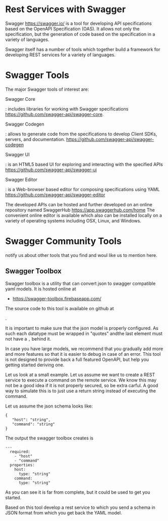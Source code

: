 Rest Services with Swagger
==========================

Swagger <https://swagger.io/> is a tool for developing API
specifications based on the OpenAPI Specification (OAS). It allows not
only the specification, but the generation of code based on the
specification in a variety of languages.

Swagger itself has a number of tools which together build a framework
for developing REST services for a variety of languages.

Swagger Tools
=============

The major Swagger tools of interest are:

Swagger Core

:   includes libraries for working with Swagger specifications
    <https://github.com/swagger-api/swagger-core>.

Swagger Codegen

:   allows to generate code from the specifications to develop Client
    SDKs, servers, and documentation.
    <https://github.com/swagger-api/swagger-codegen>

Swagger UI

:   is an HTML5 based UI for exploring and interacting with the
    specified APIs <https://github.com/swagger-api/swagger-ui>

Swagger Editor

:   is a Web-browser based editor for composing specifications using
    YAML <https://github.com/swagger-api/swagger-editor>

The developed APIs can be hosted and further developed on an online
repository named SwaggerHub <https://app.swaggerhub.com/home> The
convenient online editor is available which also can be installed
locally on a variety of operating systems including OSX, Linux, and
Windows.

Swagger Community Tools
=======================

notify us about other tools that you find and woul like us to mention
here.

Swagger Toolbox
---------------

Swagger toolbox is a utility that can convert json to swagger compatible
yaml models. It is hosted online at

* <https://swagger-toolbox.firebaseapp.com/>

The source code to this tool is available on github at

.

It is important to make sure that the json model is properly configured.
As such each datatype must be wrapped in "quotes" andthe last element
must not have a `,` behind it.

In case you have large models, we recommend that you gradually add more
and more features so that it is easier to debug in case of an error.
This tool is not designed to provide back a full featured OpenAPI, but
help you getting started deriving one.

Let us look at a small example. Let us assume we want to create a REST
service to execute a command on the remote service. We know this may not
be a good idea if it is not properly secured, so be extra carful. A good
way to simulate this is to just use a return string instead of executing
the command.

Let us assume the json schema looks like:

    {
       "host": "string",
       "command": "string"
    }

The output the swagger toolbox creates is

    ---
      required: 
        - "host"
        - "command"
      properties: 
        host: 
          type: "string"
        command: 
          type: "string"

As you can see it is far from complete, but it could be used to get you
started.

Based on this tool develop a rest service to which you send a schema in
JSON format from which you get back the YAML model.
